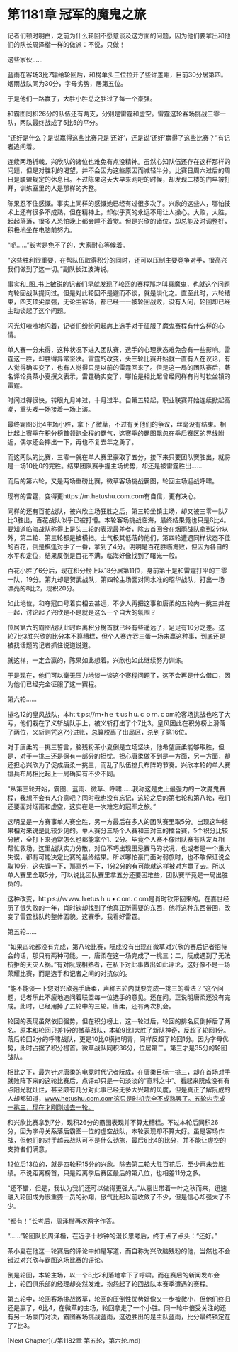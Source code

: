 # 第1181章 冠军的魔鬼之旅

记者们顿时明白，之前为什么轮回不愿意谈及这方面的问题，因为他们要拿出和他们的队长周泽楷一样的做派：不说，只做！

这些家伙……

蓝雨在客场3比7输给轮回后，和榜单头三位拉开了些许差距，目前30分居第四。烟雨战队同为30分，字母劣势，居第五位。

于是他们一路赢了，大胜小胜总之胜过了每一个豪强。

和霸图同积26分的队伍还有两支，分别是雷霆和虚空。雷霆这轮客场挑战三零一队，两队最终战成了5比5的平分。

“还好是什么？是说赢得这些比赛只是‘还好’，还是说‘还好’赢得了这些比赛？”有记者追问着。

连续两场折戟，兴欣队的诸位也难免有点没精神。虽然心知队伍还存在这样那样的问题，但是对胜利的渴望，并不会因为这些原因而减轻半分。比赛日周六过后的周日是联盟规定的休息日。不过陈果这天大早来网吧的时候，却发现二楼的门早被打开，训练室里的人是那样的齐整。

陈果忍不住感慨。事实上同样的感慨她已经有过很多次了。兴欣的这些人，哪怕技术上还有很多不成熟，但在精神上，却似乎真的永远不用让人操心。大败，大胜，起起落落，很多人恐怕晚上都会睡不着觉。但是兴欣的诸位，却总能及时调整好，积极地坐在电脑前努力。

“呃……”长考是免不了的，大家耐心等候着。

“这些胜利很重要，在帮队伍取得积分的同时，还可以压制主要竞争对手，很高兴我们做到了这一切。”副队长江波涛说。

事实和_图_书上敏锐的记者们早就发现了轮回的赛程那才叫真魔鬼，也就这个问题向轮回战队提问过。但是对此轮回不是避而不谈，就是淡化之。直至此时，六轮结束，四支顶尖豪强，无论主客场，都已经一一被轮回战败，没有人问，轮回却已经主动谈起了这个问题。

闪光灯喳喳地闪着，记者们纷纷问起席上选手对于征服了魔鬼赛程有什么样的心情。

单人赛一分未得，这种状况下进入团队赛，选手的心理状态难免会有一些影响。雷霆这一胜，却胜得异常坚决。雷霆的改变，头三轮比赛开始就一直有人在议论，有人觉得确实变了，也有人觉得只是以前的雷霆回来了。但是这一局的团队赛后，著名评论员茶小夏撰文表示，雷霆确实变了，哪怕是相比起曾经同样有肖时钦坐镇的雷霆。

时间过得很快，转眼九月冲过，十月过半。自第五轮起，职业联赛开始连续掀起高潮，重头戏一场接着一场上演。

最终霸图6比4主场小胜，拿下了微草，不过有关他们的争议，丝毫没有结束。相比起上赛季在积分榜首领跑全程的霸气，这赛季的霸图飘忽在季后赛区的界线附近，偶尔还会摔出一下，再也不复去年之勇了。

而这两队的比赛，三零一就在单人赛里豪取了五分，接下来只要团队赛胜出，就将是一场10比0的完胜。结果团队赛手握主场优势，却还是被雷霆胜出……

而后的第六轮，又是两场重磅比赛，微草客场挑战霸图，轮回主场迎战呼啸。

现有的雷霆，变得更https://m.hetushu.com.com有自信，更有决心。

同样的还有百花战队，被兴欣主场狂胜之后，第三轮坐镇主场，却又被三零一队7比3胜出，百花战队似乎已被打懵。本轮客场挑战临海，最终结果竟也只是6比4。要知道临海战队称得上是头三轮的表现最差者，除去首回合在烟雨战队拿到2分以外，第二轮、第三轮都是被横扫。士气极其低落的他们，第四轮遭遇同样状态不佳的百花，倒是棋逢对手了一番，拿到了4分。明明是百花胜临海败，但因为各自的水平和定位，结果反倒是百花不满，临海好像找到了曙光一般。

百花小胜了6分后，现在积分榜上以18分居第11位，身前第十是和雷霆打平的三零一队，19分。第九却是贺武战队，第四轮主场面对同水准的昭华战队，打出一场漂亮的8比2，现积20分。

如此地位，和夺冠口号着实相去甚远，不少人再把这事和唐柔的五轮内一挑三并在一起，讨论起了兴欣是不是就是这么一个自大的氛围？

位居第六的霸图战队此时距离积分榜首就已经有些遥远了，足足有10分之差。这轮7比3胜兴欣的比分本不算糟糕，但个人赛连吞三蛋一场未赢这种事，到底还是被找话题的记者抓住说道说道。

就这样，一定会赢的，陈果如此想着。兴欣也如此继续努力训练。

于是现在，他们可以毫无压力地谈一谈这个赛程问题了，这不会再是什么借口，因为他们已经完全征服了这一赛程。

第六轮……

排名12的皇风战队，本htｔps://ｍ•hｅｔusｈu.ｃｏｍ.ｃom轮客场挑战也吃了大亏，他们栽在了义斩战队手上，被义斩打出了个7比3。皇风因此在积分榜上滑落了两位，义斩则凭这7分进账，总算脱离了出局区，杀到了第16位。

对于唐柔的一挑三誓言，脑残粉茶小夏倒是立场坚决，他希望唐柔能够取胜，但是，对于一挑三还是保有一部分的担忧。担心唐柔做不到是一方面，另一方面，却还担心兴欣为了促成唐柔一挑三，而乱了队伍排兵布阵的节奏。兴欣本轮的单人赛排兵布局相比起上一局确实有不少不同。

“从第三轮开始，霸图、蓝雨、微草、呼啸……我称这是史上最强力的一次魔鬼赛程，我想不会有人介意吧？同时我也没有忘记，这轮之后的第七轮和第八轮，我们还要面对烟雨和虚空，这实在是一次难忘的冠军之旅。”

这明显是一方赛事单人赛全胜，另一方最后在多人的团队赛里取5分。出现这种结果相对来说是比较少见的。单人赛分三场个人赛和三对三的擂台赛，5个积分比较分散，全打下来通常怎么也都能拿个1、2分。毕竟个人赛不像团队赛有队友互相帮忙救场，这里战队实力分散，对位不巧出现田忌赛马的状况，也或者是一个重大失误，都有可能决定比赛的最终结果。所以哪怕豪门面对弱旅时，也不敢保证说全取10分，这失误一下，那意外一下，1分2分的有可能就这样被对方赢了去。所以单人赛里全取5分，可以说比团队赛里拿五分还要困难些，团队赛毕竟是一局出胜负的。

这种改变，httｐs://ｗｗw.ｈetusｈｕ•ｃom.ｃoｍ是肖时钦带回来的。在嘉世经历了很失败的一年，肖时钦却找到了他真正所需要的东西，他将这种东西带回，改变了雷霆战队的整体面貌。这赛季，我看好雷霆。

第五轮……

“如果四轮都没有完成，第八轮比赛，阮成没有出现在微草对兴欣的赛后记者招待会的话，那只有两种可能。一，唐柔在这一场完成了一挑三；二，阮成遇到了无法抗拒的天灾人祸。”有对阮成相熟者，在私下对此事做出如此评论，这好像不是一场荣耀比赛，而是选手和记者之间的对抗似的。

“能不能谈一下您对兴欣选手唐柔，声称五轮内就要完成一挑三的看法？”这个问题，记者乐此不疲地追问着联盟每一位选手的意见。还在问，正说明唐柔还没有完成。此时，已经用掉了五轮中的三轮。唐柔，还有两次机会。

轮回的表现虽然依旧强势，但在积分榜上，这一轮过后，轮回的排名反倒掉后了两名。原本和轮回只差1分的微草战队，本轮9比1大胜了新队神奇，反超了轮回1分。落后轮回2分的呼啸战队，更是10比0横扫明青，同样反超了轮回1分。因为字母优势，此时占据了积分榜首。微草战队同积36分，位居第二。第三才是35分的轮回战队。

相比之下，最为针对唐柔的电竞时代记者阮成，在唐柔目标一挑三，却在首场对手就败阵下来的这轮比赛后，点评却只是一句淡淡的“意料之中”。看起来阮成没有有点阳光就灿烂，甚至颇有几分对此事已经无多大兴趣的风度，但是真正了解阮成的人却都知道，www.hetushu.com.com这只是时机完全不成熟罢了。五轮内完成一挑三，现在才刚刚过去一轮。

和兴欣比赛拿到7分，现积26分的霸图表现并不算太糟糕。不过本轮后同积26分，因为字母关系落后霸图一位的虚空战队，本轮表现却不算太好。虽是客场作战，但他们的对手越云战队可不是什么劲旅，最后6比4的比分，并不能让虚空的支持者们满意。

12位后13位的，就是四轮积15分的兴欣。除去第二轮大胜百花后，至少再未尝胜绩。不说距离榜首，只是距离季后赛区最后的第八位，也相差11分之多。

“还不错，但是，我认为我们还可以做得更强大。”从嘉世带着一叶之秋而来，迅速融入轮回成为很重要一员的孙翔，傲气比起以前收敛了不少，但是信心却强大了不少。

“都有！”长考后，周泽楷再次两字作答。

“……”轮回队长周泽楷，在近乎十秒钟的漫长思考后，终于点了点头：“还好。”

茶小夏在他这一轮赛后的评论中如是写道，而自称为兴欣脑残粉的他，当然也不会错过对兴欣与霸图这场比赛的评论。

倒是轮回，本轮主场，以一个8比2利落地拿下了呼啸。而在赛后的新闻发布会上，轮回俱乐部的经理却突然发难，抱怨起了轮回战队本赛季遭遇的赛程。

第五轮中，轮回客场挑战微草，轮回的压倒性优势好像又一步被微小，但他们终归还是赢了，6比4，在微草的主场，轮回拿走了一个小胜。同一轮中倍受关注的还有另一场豪门对决，霸图客场挑战蓝雨，这边胜出的是主队蓝雨，比分最终锁定在了7比3。



[Next Chapter](./第1182章 第五轮，第六轮.md)